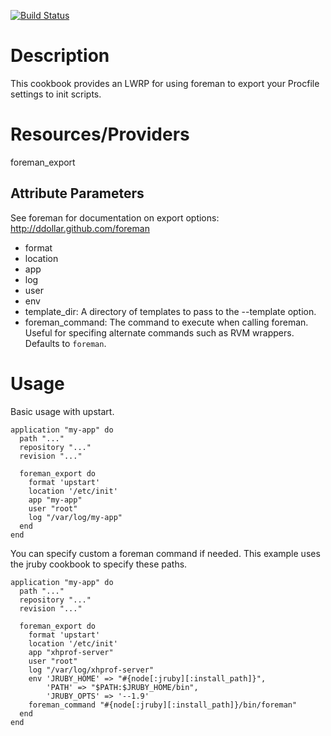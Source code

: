 [![Build Status](https://travis-ci.org/msonnabaum/application_foreman.png)](https://travis-ci.org/msonnabaum/application_foreman)

# Description

This cookbook provides an LWRP for using foreman to export your Procfile settings to init scripts.

# Resources/Providers

foreman_export

## Attribute Parameters

See foreman for documentation on export options: http://ddollar.github.com/foreman

- format
- location
- app
- log
- user
- env
- template_dir: A directory of templates to pass to the --template option.
- foreman_command: The command to execute when calling foreman.  Useful for specifing alternate commands such as RVM wrappers.  Defaults to `foreman`.


# Usage

Basic usage with upstart.

```{ruby}
application "my-app" do
  path "..."
  repository "..."
  revision "..."

  foreman_export do
    format 'upstart'
    location '/etc/init'
    app "my-app"
    user "root"
    log "/var/log/my-app"
  end
end
```

You can specify custom a foreman command if needed. This example uses the jruby cookbook to specify these paths.

```{ruby}
application "my-app" do
  path "..."
  repository "..."
  revision "..."

  foreman_export do
    format 'upstart'
    location '/etc/init'
    app "xhprof-server"
    user "root"
    log "/var/log/xhprof-server"
    env 'JRUBY_HOME' => "#{node[:jruby][:install_path]}",
        'PATH' => "$PATH:$JRUBY_HOME/bin",
        'JRUBY_OPTS' => '--1.9'
    foreman_command "#{node[:jruby][:install_path]}/bin/foreman"
  end
end
```

